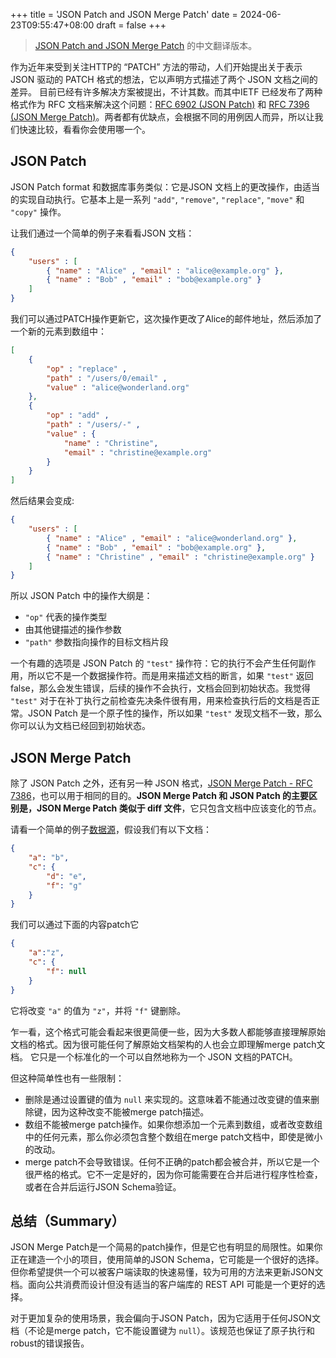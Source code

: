 +++
title = 'JSON Patch and JSON Merge Patch'
date = 2024-06-23T09:55:47+08:00
draft = false
+++

>  [JSON Patch and JSON Merge Patch](https://erosb.github.io/post/json-patch-vs-merge-patch/) 的中文翻译版本。

作为近年来受到关注HTTP的 “PATCH” 方法的带动，人们开始提出关于表示 JSON 驱动的 PATCH 格式的想法，它以声明方式描述了两个 JSON 文档之间的差异。 目前已经有许多解决方案被提出，不计其数。而其中IETF 已经发布了两种格式作为 RFC 文档来解决这个问题：[RFC 6902 (JSON Patch)](https://tools.ietf.org/html/rfc6902) 和 [RFC 7396 (JSON Merge Patch)](https://tools.ietf.org/html/rfc7386)。两者都有优缺点，会根据不同的用例因人而异，所以让我们快速比较，看看你会使用哪一个。

JSON Patch
----------

JSON Patch format 和数据库事务类似：它是JSON 文档上的更改操作，由适当的实现自动执行。它基本上是一系列 `"add"`, `"remove"`, `"replace"`, `"move"` 和 `"copy"` 操作。


让我们通过一个简单的例子来看看JSON 文档：

```json
{
	"users" : [
		{ "name" : "Alice" , "email" : "alice@example.org" },
		{ "name" : "Bob" , "email" : "bob@example.org" }
	]
}
```

我们可以通过PATCH操作更新它，这次操作更改了Alice的邮件地址，然后添加了一个新的元素到数组中：

```json
[
	{
		"op" : "replace" ,
		"path" : "/users/0/email" ,
		"value" : "alice@wonderland.org"
	},
	{
		"op" : "add" ,
		"path" : "/users/-" ,
		"value" : {
			"name" : "Christine",
			"email" : "christine@example.org"
		}
	}
]
```

然后结果会变成:

```json
{
	"users" : [
		{ "name" : "Alice" , "email" : "alice@wonderland.org" },
		{ "name" : "Bob" , "email" : "bob@example.org" },
		{ "name" : "Christine" , "email" : "christine@example.org" }
	]
}
```

所以 JSON Patch 中的操作大纲是：
*  `"op"` 代表的操作类型
* 由其他键描述的操作参数
*  `"path"` 参数指向操作的目标文档片段



一个有趣的选项是 JSON Patch 的 `"test"` 操作符：它的执行不会产生任何副作用，所以它不是一个数据操作符。而是用来描述文档的断言，如果 `"test"` 返回 false，那么会发生错误，后续的操作不会执行，文档会回到初始状态。我觉得 `"test"` 对于在补丁执行之前检查先决条件很有用，用来检查执行后的文档是否正常。JSON Patch 是一个原子性的操作，所以如果 `"test"` 发现文档不一致，那么你可以认为文档已经回到初始状态。

JSON Merge Patch
----------------

除了 JSON Patch 之外，还有另一种 JSON 格式，[JSON Merge Patch - RFC 7386](https://tools.ietf.org/html/rfc7386)，也可以用于相同的目的。**JSON Merge Patch 和 JSON Patch 的主要区别是，JSON Merge Patch 类似于 diff 文件**，它只包含文档中应该变化的节点。


请看一个简单的例子[数据源](https://tools.ietf.org/html/rfc7386#section-1)，假设我们有以下文档：


```json
{
	"a": "b",
	"c": {
		"d": "e",
		"f": "g"
	}
}
```

我们可以通过下面的内容patch它

```json
{
	"a":"z",
	"c": {
		"f": null
	}
}
```

它将改变 `"a"` 的值为 `"z"`，并将 `"f"` 键删除。

乍一看，这个格式可能会看起来很更简便一些，因为大多数人都能够直接理解原始文档的格式。因为很可能任何了解原始文档架构的人也会立即理解merge patch文档。 它只是一个标准化的一个可以自然地称为一个 JSON 文档的PATCH。


但这种简单性也有一些限制：
*  删除是通过设置键的值为 `null` 来实现的。这意味着不能通过改变键的值来删除键，因为这种改变不能被merge patch描述。
*  数组不能被merge patch操作。如果你想添加一个元素到数组，或者改变数组中的任何元素，那么你必须包含整个数组在merge patch文档中，即使是微小的改动。
* merge patch不会导致错误。任何不正确的patch都会被合并，所以它是一个很严格的格式。它不一定是好的，因为你可能需要在合并后进行程序性检查，或者在合并后运行JSON Schema验证。


总结（Summary）
-------

JSON Merge Patch是一个简易的patch操作，但是它也有明显的局限性。如果你正在建造一个小的项目，使用简单的JSON Schema，它可能是一个很好的选择。但你希望提供一个可以被客户端读取的快速易懂，较为可用的方法来更新JSON文档。面向公共消费而设计但没有适当的客户端库的 REST API 可能是一个更好的选择。

对于更加复杂的使用场景，我会偏向于JSON Patch，因为它适用于任何JSON文档（不论是merge patch，它不能设置键为 `null`）。该规范也保证了原子执行和robust的错误报告。
